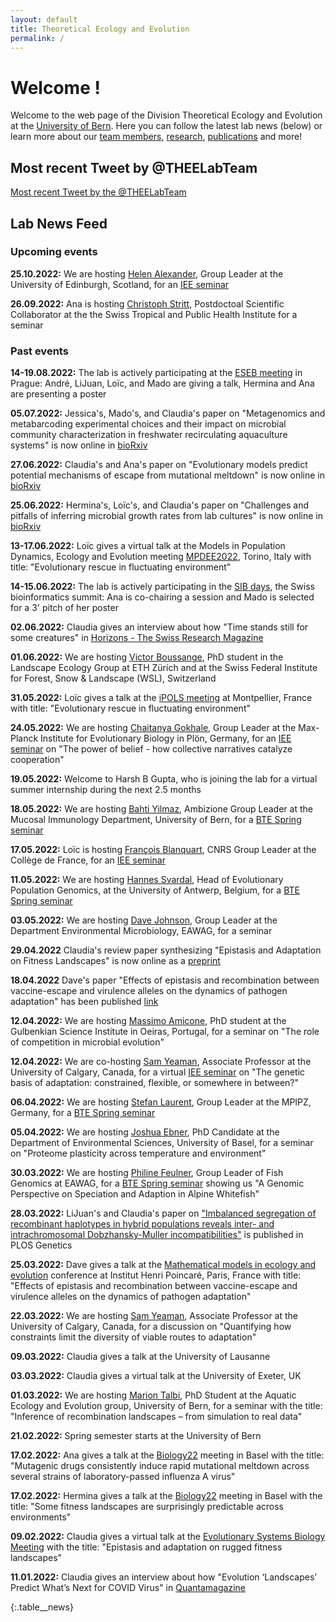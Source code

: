 ```yaml
---
layout: default
title: Theoretical Ecology and Evolution
permalink: /
---
```

# Welcome !

Welcome to the web page of the Division Theoretical Ecology and Evolution at the [University of Bern](http://www.thee.iee.unibe.ch/index_eng.html). Here you can follow the latest lab news (below) or learn more about our [team members](https://banklab.github.io/people/), [research](https://banklab.github.io/research/), [publications](https://banklab.github.io/publications/) and more!

## Most recent Tweet by @THEELabTeam

<div class="twitter_feed">
  <a class="twitter-timeline" data-lang="en" data-width="550" data-height="680" data-dnt="true" data-theme="light" data-chrome="nofooter transparent" data-link-color="#15484c" data-tweet-limit="1" href="https://twitter.com/THEELabTeam?ref_src=twsrc%5Etfw">Most recent Tweet by the @THEELabTeam</a> 
  <script async src="https://platform.twitter.com/widgets.js" charset="utf-8"></script>
</div>

## Lab News Feed

### Upcoming events

**25.10.2022:** We are hosting [Helen Alexander](https://www.ed.ac.uk/biology/groups/alexander), Group Leader at the University of Edinburgh, Scotland, for an [IEE seminar](https://www.iee.unibe.ch/studies/lecture_series_in_ecology_and_evolution/index_eng.html)

**26.09.2022:** Ana is hosting [Christoph Stritt](https://www.swisstph.ch/fr/staff/profile/people/christoph-stritt), Postdoctoal Scientific Collaborator at the the Swiss Tropical and Public Health Institute for a seminar

### Past events

**14-19.08.2022:** The lab is actively participating at the [ESEB meeting](https://www.eseb2022.cz/) in Prague: André, LiJuan, Loïc, and Mado are giving a talk, Hermina and Ana are presenting a poster

**05.07.2022:** Jessica's, Mado's, and Claudia's paper on "Metagenomics and metabarcoding experimental choices and their impact on microbial community characterization in freshwater recirculating aquaculture systems" is now online in [bioRxiv](https://www.biorxiv.org/content/10.1101/2022.07.05.498813v1.full)

**27.06.2022:** Claudia's and Ana's paper on "Evolutionary models predict potential mechanisms of escape from mutational meltdown" is now online in [bioRxiv](https://www.biorxiv.org/content/10.1101/2022.06.21.496937v2)

**25.06.2022:** Hermina's, Loïc's, and Claudia's paper on "Challenges and pitfalls of inferring microbial growth rates from lab cultures" is now online in [bioRxiv](https://www.biorxiv.org/content/10.1101/2022.06.24.497412v1)

**13-17.06.2022:** Loïc gives a virtual talk at the Models in Population Dynamics, Ecology and Evolution meeting [MPDEE2022](https://sites.google.com/view/mpdee2022), Torino, Italy with title: "Evolutionary rescue in fluctuating environment"

**14-15.06.2022:** The lab is actively participating in the [SIB days](https://sibdays.sib.swiss/about-sib-days), the Swiss bioinformatics summit: Ana is co-chairing a session and Mado is selected for a 3' pitch of her poster

**02.06.2022:** Claudia gives an interview about how "Time stands still for some creatures" in [Horizons - The Swiss Research Magazine](https://www.horizons-mag.ch/2022/06/02/time-stands-still-for-some-creatures/)

**01.06.2022:** We are hosting [Victor Boussange](https://ele.ethz.ch/the-group/people/person-detail/victor-boussange.html), PhD student in the Landscape Ecology Group at ETH Zürich and at the Swiss Federal Institute for Forest, Snow & Landscape (WSL), Switzerland

**31.05.2022:** Loïc gives a talk at the [iPOLS meeting](https://gdripols.wordpress.com/meeting-montpellier-2021/) at Montpellier, France with title: "Evolutionary rescue in fluctuating environment"

**24.05.2022:** We are hosting [Chaitanya Gokhale](https://tecoevo.github.io/), Group Leader at the Max-Planck Institute for Evolutionary Biology in Plön, Germany, for an [IEE seminar](https://www.iee.unibe.ch/studies/lecture_series_in_ecology_and_evolution/index_eng.html) on "The power of belief - how collective narratives catalyze cooperation"

**19.05.2022:** Welcome to Harsh B Gupta, who is joining the lab for a virtual summer internship during the next 2.5 months

**18.05.2022:** We are hosting [Bahti Yilmaz](https://www.mucosalimmunology.ch/en/lab-members/dr-bahtiyar-yilmaz.html), Ambizione Group Leader at the Mucosal Immunology Department, University of Bern, for a [BTE Spring seminar](https://www.iee.unibe.ch/studies/lecture_series_in_behavioral_theoretical_and_evolutionary_biology/index_eng.html)

**17.05.2022:** Loïc is hosting [François Blanquart](https://sites.google.com/site/francoisblanquart/home), CNRS Group Leader at the Collège de France, for an [IEE seminar](https://www.iee.unibe.ch/studies/lecture_series_in_ecology_and_evolution/index_eng.html)

**11.05.2022:** We are hosting [Hannes Svardal](https://www.uantwerpen.be/en/staff/hannes-svardal/svardal-lab/), Head of Evolutionary Population Genomics, at the University of Antwerp, Belgium, for a [BTE Spring seminar](https://www.iee.unibe.ch/studies/lecture_series_in_behavioral_theoretical_and_evolutionary_biology/index_eng.html)

**03.05.2022:** We are hosting [Dave Johnson](https://www.eawag.ch/en/aboutus/portrait/organisation/staff/profile/david-johnson/show/), Group Leader at the Department Environmental Microbiology, EAWAG, for a seminar

**29.04.2022** Claudia's review paper synthesizing "Epistasis and Adaptation on Fitness Landscapes" is now online as a [preprint](https://arxiv.org/abs/2204.13321)

**18.04.2022** Dave's paper "Effects of epistasis and recombination between vaccine-escape and virulence alleles on the dynamics of pathogen adaptation" has been published [link](https://doi.org/10.1038/s41559-022-01709-y)

**12.04.2022:** We are hosting [Massimo Amicone](https://scholar.google.ch/citations?user=i-kYxE4AAAAJ&hl=en&oi=ao), PhD student at the Gulbenkian Science Institute in Oeiras, Portugal, for a seminar on "The role of competition in microbial evolution"

**12.04.2022:** We are co-hosting [Sam Yeaman](https://yeamanlab.weebly.com/), Associate Professor at the University of Calgary, Canada, for a virtual [IEE seminar](https://www.iee.unibe.ch/studies/lecture_series_in_ecology_and_evolution/index_eng.html) on "The genetic basis of adaptation: constrained, flexible, or somewhere in between?"

**06.04.2022:** We are hosting [Stefan Laurent](https://www.mpipz.mpg.de/laurent), Group Leader at the MPIPZ, Germany, for a [BTE Spring seminar](https://www.iee.unibe.ch/studies/lecture_series_in_behavioral_theoretical_and_evolutionary_biology/index_eng.html)

**05.04.2022:** We are hosting [Joshua Ebner](https://duw.unibas.ch/en/research-groups/geoecology/staff/joshua-niklas-ebner/), PhD Candidate at the Department of Environmental Sciences, University of Basel, for a seminar on "Proteome plasticity across temperature and environment"

**30.03.2022:** We are hosting [Philine Feulner](https://www.eawag.ch/en/department/fishec/main-focus/fish-genomics/), Group Leader of Fish Genomics at EAWAG, for a [BTE Spring seminar](https://www.iee.unibe.ch/studies/lecture_series_in_behavioral_theoretical_and_evolutionary_biology/index_eng.html) showing us "A Genomic Perspective on Speciation and Adaption in Alpine Whitefish"

**28.03.2022:** LiJuan's and Claudia's paper on ["Imbalanced segregation of recombinant haplotypes in hybrid populations reveals inter- and intrachromosomal Dobzhansky-Muller incompatibilities"](https://journals.plos.org/plosgenetics/article?id=10.1371/journal.pgen.1010120) is published in PLOS Genetics

**25.03.2022:** Dave gives a talk at the [Mathematical models in ecology and evolution](https://matmodecoevo-22.sciencesconf.org/) conference at Institut Henri Poincaré, Paris, France with title: "Effects of epistasis and recombination between vaccine-escape and virulence alleles on the dynamics of pathogen adaptation"

**22.03.2022:** We are hosting [Sam Yeaman](https://yeamanlab.weebly.com/), Associate Professor at the University of Calgary, Canada, for a discussion on "Quantifying how constraints limit the diversity of viable routes to adaptation"

**09.03.2022:** Claudia gives a talk at the University of Lausanne

**03.03.2022:** Claudia gives a virtual talk at the University of Exeter, UK 

**01.03.2022:** We are hosting [Marion Talbi](https://www.aqua.iee.unibe.ch/about_us/team/marion_talbi/talbi_marion/index_eng.html), PhD Student at the Aquatic Ecology and Evolution group, University of Bern, for a seminar with the title: "Inference of recombination landscapes – from simulation to real data"

**21.02.2022:** Spring semester starts at the University of Bern

**17.02.2022:** Ana gives a talk at the [Biology22](https://biology22.ch/) meeting in Basel with the title: "Mutagenic drugs consistently induce rapid mutational meltdown across several strains of laboratory-passed influenza A virus"

**17.02.2022:** Hermina gives a talk at the [Biology22](https://biology22.ch/) meeting in Basel with the title: "Some fitness landscapes are surprisingly predictable across environments"

**09.02.2022:** Claudia gives a virtual talk at the [Evolutionary Systems Biology Meeting](https://coursesandconferences.wellcomeconnectingscience.org/event/evolutionary-systems-biology-virtual-conference-20220209/) with the title: "Epistasis and adaptation on rugged fitness landscapes"

**11.01.2022:** Claudia gives an interview about how "Evolution ‘Landscapes’ Predict What’s Next for COVID Virus" in [Quantamagazine](https://www.quantamagazine.org/evolution-landscapes-predict-whats-next-for-covid-virus-20220111/)

{:.table__news}
